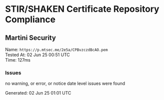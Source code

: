 # STIR/SHAKEN Certificate Repository Compliance

## Martini Security

Name: `https://p.mtsec.me/2e5a/CPBvzczdBcAO.pem`\
Tested At: 02 Jun 25 00:51 UTC\
Time: 127ms

### Issues

no warning, or error, or notice date level issues were found

Generated: 02 Jun 25 01:01 UTC